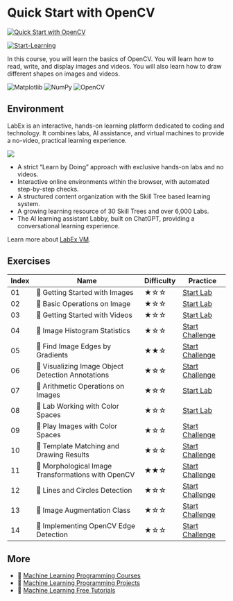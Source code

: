 # Quick Start with OpenCV

[![Quick Start with OpenCV](https://cover-creator.appbot.io/quick-start-with-opencv.png)](https://labex.io/courses/quick-start-with-opencv)

[![Start-Learning](https://img.shields.io/badge/Start-Learning-whitesmoke?style=for-the-badge)](https://labex.io/courses/quick-start-with-opencv)

In this course, you will learn the basics of OpenCV. You will learn how to read, write, and display images and videos. You will also learn how to draw different shapes on images and videos.

![Matplotlib](https://img.shields.io/badge/Matplotlib-whitesmoke?style=for-the-badge&logo=matplotlib)
![NumPy](https://img.shields.io/badge/NumPy-whitesmoke?style=for-the-badge&logo=numpy)
![OpenCV](https://img.shields.io/badge/OpenCV-whitesmoke?style=for-the-badge&logo=opencv)


## Environment

LabEx is an interactive, hands-on learning platform dedicated to coding and technology. It combines labs, AI assistance, and virtual machines to provide a no-video, practical learning experience.

![](https://tutorial-screenshot.getvm.io/images/vm-1725247253.png)

- A strict “Learn by Doing” approach with exclusive hands-on labs and no videos.
- Interactive online environments within the browser, with automated step-by-step checks.
- A structured content organization with the Skill Tree based learning system.
- A growing learning resource of 30 Skill Trees and over 6,000 Labs.
- The AI learning assistant Labby, built on ChatGPT, providing a conversational learning experience.

Learn more about [LabEx VM](https://support.labex.io/using-labex/virtual-machine).

## Exercises

|   Index | Name                                              | Difficulty   | Practice                                                                                                                         |
|---------|---------------------------------------------------|--------------|----------------------------------------------------------------------------------------------------------------------------------|
|      01 | 📖 Getting Started with Images                     | ★☆☆          | <a target='_blank' href='https://labex.io/tutorials/opencv-getting-started-with-images-8438'>Start Lab</a>                       |
|      02 | 📖 Basic Operations on Image                       | ★☆☆          | <a target='_blank' href='https://labex.io/tutorials/opencv-basic-operations-on-image-67174'>Start Lab</a>                        |
|      03 | 📖 Getting Started with Videos                     | ★☆☆          | <a target='_blank' href='https://labex.io/tutorials/opencv-getting-started-with-videos-14766'>Start Lab</a>                      |
|      04 | 🎯 Image Histogram Statistics                      | ★☆☆          | <a target='_blank' href='https://labex.io/labs/matplotlib-image-histogram-statistics-259076'>Start Challenge</a>                 |
|      05 | 🎯 Find Image Edges by Gradients                   | ★★☆          | <a target='_blank' href='https://labex.io/labs/opencv-find-image-edges-by-gradients-259151'>Start Challenge</a>                  |
|      06 | 🎯 Visualizing Image Object Detection Annotations  | ★☆☆          | <a target='_blank' href='https://labex.io/labs/opencv-visualizing-image-object-detection-annotations-136088'>Start Challenge</a> |
|      07 | 📖 Arithmetic Operations on Images                 | ★☆☆          | <a target='_blank' href='https://labex.io/tutorials/opencv-arithmetic-operations-on-images-38502'>Start Lab</a>                  |
|      08 | 📖 Lab Working with Color Spaces                   | ★☆☆          | <a target='_blank' href='https://labex.io/tutorials/opencv-lab-working-with-color-spaces-21417'>Start Lab</a>                    |
|      09 | 🎯 Play Images with Color Spaces                   | ★☆☆          | <a target='_blank' href='https://labex.io/labs/opencv-play-images-with-color-spaces-8836'>Start Challenge</a>                    |
|      10 | 🎯 Template Matching and Drawing Results           | ★☆☆          | <a target='_blank' href='https://labex.io/labs/opencv-template-matching-and-drawing-results-9683'>Start Challenge</a>            |
|      11 | 🎯 Morphological Image Transformations with OpenCV | ★★☆          | <a target='_blank' href='https://labex.io/labs/opencv-morphological-image-transformations-with-opencv-9677'>Start Challenge</a>  |
|      12 | 🎯 Lines and Circles Detection                     | ★☆☆          | <a target='_blank' href='https://labex.io/labs/opencv-lines-and-circles-detection-13393'>Start Challenge</a>                     |
|      13 | 🎯 Image Augmentation Class                        | ★☆☆          | <a target='_blank' href='https://labex.io/labs/opencv-image-augmentation-class-107208'>Start Challenge</a>                       |
|      14 | 🎯 Implementing OpenCV Edge Detection              | ★☆☆          | <a target='_blank' href='https://labex.io/labs/opencv-implementing-opencv-edge-detection-13391'>Start Challenge</a>              |

## More

- 🔗 [Machine Learning Programming Courses](https://github.com/labex-labs/awesome-programming-courses)
- 🔗 [Machine Learning Programming Projects](https://github.com/labex-labs/awesome-programming-projects)
- 🔗 [Machine Learning Free Tutorials](https://github.com/labex-labs/ml-free-tutorials)


